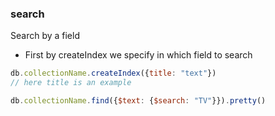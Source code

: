 ### search
Search by a field

- First by createIndex we specify in which field to search 

```js
db.collectionName.createIndex({title: "text"})
// here title is an example

db.collectionName.find({$text: {$search: "TV"}}).pretty()
```